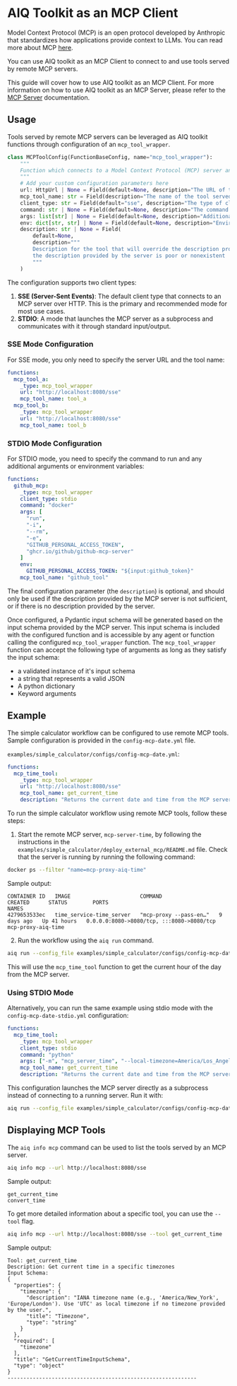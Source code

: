 <!--
SPDX-FileCopyrightText: Copyright (c) 2025, NVIDIA CORPORATION & AFFILIATES. All rights reserved.
SPDX-License-Identifier: Apache-2.0

Licensed under the Apache License, Version 2.0 (the "License");
you may not use this file except in compliance with the License.
You may obtain a copy of the License at

http://www.apache.org/licenses/LICENSE-2.0

Unless required by applicable law or agreed to in writing, software
distributed under the License is distributed on an "AS IS" BASIS,
WITHOUT WARRANTIES OR CONDITIONS OF ANY KIND, either express or implied.
See the License for the specific language governing permissions and
limitations under the License.
-->

# AIQ Toolkit as an MCP Client

Model Context Protocol (MCP) is an open protocol developed by Anthropic that standardizes how applications provide context to LLMs. You can read more about MCP [here](https://modelcontextprotocol.io/introduction).

You can use AIQ toolkit as an MCP Client to connect to and use tools served by remote MCP servers.

This guide will cover how to use AIQ toolkit as an MCP Client. For more information on how to use AIQ toolkit as an MCP Server, please refer to the [MCP Server](./mcp-server.md) documentation.

## Usage
Tools served by remote MCP servers can be leveraged as AIQ toolkit functions through configuration of an `mcp_tool_wrapper`.

```python
class MCPToolConfig(FunctionBaseConfig, name="mcp_tool_wrapper"):
    """
    Function which connects to a Model Context Protocol (MCP) server and wraps the selected tool as an AIQ function.
    """
    # Add your custom configuration parameters here
    url: HttpUrl | None = Field(default=None, description="The URL of the MCP server (for SSE mode)")
    mcp_tool_name: str = Field(description="The name of the tool served by the MCP Server that you want to use")
    client_type: str = Field(default="sse", description="The type of client to use ('sse' or 'stdio')")
    command: str | None = Field(default=None, description="The command to run for stdio mode (e.g. 'mcp-server')")
    args: list[str] | None = Field(default=None, description="Additional arguments for the stdio command")
    env: dict[str, str] | None = Field(default=None, description="Environment variables to set for the stdio process")
    description: str | None = Field(
        default=None,
        description="""
        Description for the tool that will override the description provided by the MCP server. Should only be used if
        the description provided by the server is poor or nonexistent
        """
    )
```

The configuration supports two client types:

1. **SSE (Server-Sent Events)**: The default client type that connects to an MCP server over HTTP. This is the primary and recommended mode for most use cases.
2. **STDIO**: A mode that launches the MCP server as a subprocess and communicates with it through standard input/output.

### SSE Mode Configuration
For SSE mode, you only need to specify the server URL and the tool name:

```yaml
functions:
  mcp_tool_a:
    _type: mcp_tool_wrapper
    url: "http://localhost:8080/sse"
    mcp_tool_name: tool_a
  mcp_tool_b:
    _type: mcp_tool_wrapper
    url: "http://localhost:8080/sse"
    mcp_tool_name: tool_b
```

### STDIO Mode Configuration
For STDIO mode, you need to specify the command to run and any additional arguments or environment variables:

```yaml
functions:
  github_mcp:
    _type: mcp_tool_wrapper
    client_type: stdio
    command: "docker"
    args: [
      "run",
      "-i",
      "--rm",
      "-e",
      "GITHUB_PERSONAL_ACCESS_TOKEN",
      "ghcr.io/github/github-mcp-server"
    ]
    env:
      GITHUB_PERSONAL_ACCESS_TOKEN: "${input:github_token}"
    mcp_tool_name: "github_tool"
```

The final configuration parameter (the `description`) is optional, and should only be used if the description provided by the MCP server is not sufficient, or if there is no description provided by the server.

Once configured, a Pydantic input schema will be generated based on the input schema provided by the MCP server. This input schema is included with the configured function and is accessible by any agent or function calling the configured `mcp_tool_wrapper` function. The `mcp_tool_wrapper` function can accept the following type of arguments as long as they satisfy the input schema:
 * a validated instance of it's input schema
 * a string that represents a valid JSON
 * A python dictionary
 * Keyword arguments


## Example
The simple calculator workflow can be configured to use remote MCP tools. Sample configuration is provided in the `config-mcp-date.yml` file.

`examples/simple_calculator/configs/config-mcp-date.yml`:
```yaml
functions:
  mcp_time_tool:
    _type: mcp_tool_wrapper
    url: "http://localhost:8080/sse"
    mcp_tool_name: get_current_time
    description: "Returns the current date and time from the MCP server"
```

To run the simple calculator workflow using remote MCP tools, follow these steps:
1. Start the remote MCP server, `mcp-server-time`, by following the instructions in the `examples/simple_calculator/deploy_external_mcp/README.md` file. Check that the server is running by running the following command:
```bash
docker ps --filter "name=mcp-proxy-aiq-time"
```
Sample output:
```
CONTAINER ID   IMAGE                      COMMAND                  CREATED      STATUS        PORTS                                       NAMES
4279653533ec   time_service-time_server   "mcp-proxy --pass-en…"   9 days ago   Up 41 hours   0.0.0.0:8080->8080/tcp, :::8080->8080/tcp   mcp-proxy-aiq-time
```

2. Run the workflow using the `aiq run` command.
```bash
aiq run --config_file examples/simple_calculator/configs/config-mcp-date.yml --input "Is the product of 2 * 4 greater than the current hour of the day?"
```
This will use the `mcp_time_tool` function to get the current hour of the day from the MCP server.

### Using STDIO Mode
Alternatively, you can run the same example using stdio mode with the `config-mcp-date-stdio.yml` configuration:

```yaml
functions:
  mcp_time_tool:
    _type: mcp_tool_wrapper
    client_type: stdio
    command: "python"
    args: ["-m", "mcp_server_time", "--local-timezone=America/Los_Angeles"]
    mcp_tool_name: get_current_time
    description: "Returns the current date and time from the MCP server"
```

This configuration launches the MCP server directly as a subprocess instead of connecting to a running server. Run it with:
```bash
aiq run --config_file examples/simple_calculator/configs/config-mcp-date-stdio.yml --input "Is the product of 2 * 4 greater than the current hour of the day?"
```

## Displaying MCP Tools
The `aiq info mcp` command can be used to list the tools served by an MCP server.
```bash
aiq info mcp --url http://localhost:8080/sse
```

Sample output:
```
get_current_time
convert_time
```

To get more detailed information about a specific tool, you can use the `--tool` flag.
```bash
aiq info mcp --url http://localhost:8080/sse --tool get_current_time
```
Sample output:
```
Tool: get_current_time
Description: Get current time in a specific timezones
Input Schema:
{
  "properties": {
    "timezone": {
      "description": "IANA timezone name (e.g., 'America/New_York', 'Europe/London'). Use 'UTC' as local timezone if no timezone provided by the user.",
      "title": "Timezone",
      "type": "string"
    }
  },
  "required": [
    "timezone"
  ],
  "title": "GetCurrentTimeInputSchema",
  "type": "object"
}
------------------------------------------------------------
```
